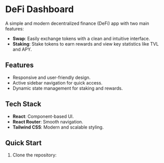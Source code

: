 # DeFi Dashboard

A simple and modern decentralized finance (DeFi) app with two main features:
- **Swap**: Easily exchange tokens with a clean and intuitive interface.
- **Staking**: Stake tokens to earn rewards and view key statistics like TVL and APY.

## Features
- Responsive and user-friendly design.
- Active sidebar navigation for quick access.
- Dynamic state management for staking and rewards.

## Tech Stack
- **React**: Component-based UI.
- **React Router**: Smooth navigation.
- **Tailwind CSS**: Modern and scalable styling.

## Quick Start
1. Clone the repository:
   ```bash
